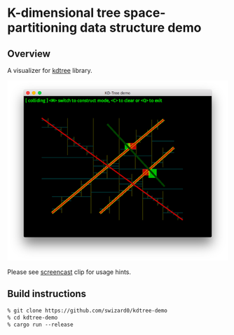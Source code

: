 # K-dimensional tree space-partitioning data structure demo

## Overview

A visualizer for [kdtree](https://github.com/swizard0/kdtree) library.

![kdtree visualizer](images/screenshot_00.png "KD-Tree visualizer")

Please see [screencast](https://youtu.be/llYTyatH1ps) clip for usage hints.

## Build instructions

```
% git clone https://github.com/swizard0/kdtree-demo
% cd kdtree-demo
% cargo run --release
```
